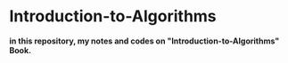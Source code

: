 # Introduction-to-Algorithms

**in this repository, my notes and codes on "Introduction-to-Algorithms" Book.**
